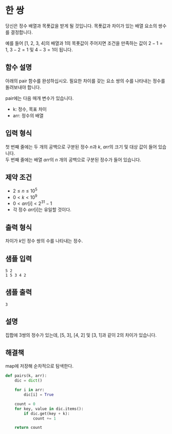 # 한 쌍

당신은 정수 배열과 목푯값을 받게 될 것입니다. 목푯값과 차이가 있는 배열 요소의 쌍수를 결정합니다.

예를 들어 [1, 2, 3, 4]의 배열과 1의 목푯값이 주어지면 조건을 만족하는 값이 $2 - 1 = 1$, $3 - 2 = 1$ 및 $4 - 3 = 1$이 됩니다.

## 함수 설명

아래의 pair 함수를 완성하십시오. 필요한 차이를 갖는 요소 쌍의 수를 나타내는 정수를 돌려보내야 합니다.

pair에는 다음 매개 변수가 있습니다.

* k: 정수, 목표 차이
* arr: 정수의 배열

## 입력 형식

첫 번째 줄에는 두 개의 공백으로 구분된 정수 $n$과 $k$, $arr$의 크기 및 대상 값이 들어 있습니다.\
두 번째 줄에는 배열 $arr$의 $n$ 개의 공백으로 구분된 정수가 들어 있습니다.

## 제약 조건

* $2 ≤ n ≤ 10^5$
* $0 < k < 10^9$
* $0 < arr[i] < 2^{31} - 1$
* 각 정수 $arr[i]$는 유일할 것이다.

## 출력 형식

차이가 $k$인 정수 쌍의 수를 나타내는 정수.

## 샘플 입력

```text
5 2
1 5 3 4 2
```

## 샘플 출력

```text
3
```

## 설명

집합에 3쌍의 정수가 있는데, [5, 3], [4, 2] 및 [3, 1]과 같이 2의 차이가 있습니다.

## 해결책

map에 저장해 순차적으로 탐색한다.

```python
def pairs(k, arr):
    dic = dict()

    for i in arr:
        dic[i] = True

    count = 0
    for key, value in dic.items():
        if dic.get(key + k):
            count += 1

    return count
```